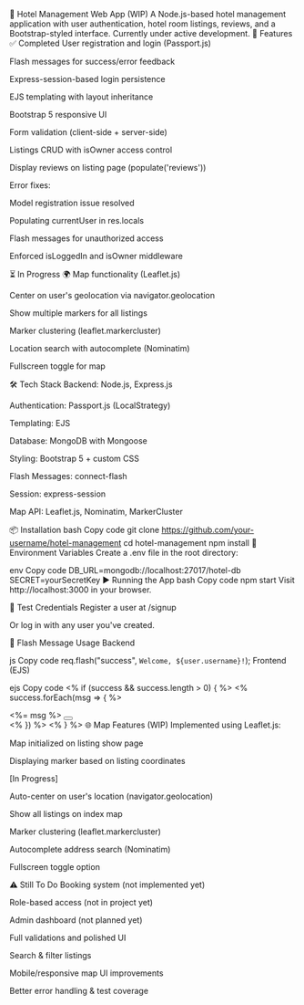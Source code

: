 🏨 Hotel Management Web App (WIP)
A Node.js-based hotel management application with user authentication, hotel room listings, reviews, and a Bootstrap-styled interface. Currently under active development.
🚀 Features
✅ Completed
User registration and login (Passport.js)

Flash messages for success/error feedback

Express-session-based login persistence

EJS templating with layout inheritance

Bootstrap 5 responsive UI

Form validation (client-side + server-side)

Listings CRUD with isOwner access control

Display reviews on listing page (populate('reviews'))

Error fixes:

Model registration issue resolved

Populating currentUser in res.locals

Flash messages for unauthorized access

Enforced isLoggedIn and isOwner middleware

⏳ In Progress
🌍 Map functionality (Leaflet.js)

Center on user's geolocation via navigator.geolocation

Show multiple markers for all listings

Marker clustering (leaflet.markercluster)

Location search with autocomplete (Nominatim)

Fullscreen toggle for map

🛠️ Tech Stack
Backend: Node.js, Express.js

Authentication: Passport.js (LocalStrategy)

Templating: EJS

Database: MongoDB with Mongoose

Styling: Bootstrap 5 + custom CSS

Flash Messages: connect-flash

Session: express-session

Map API: Leaflet.js, Nominatim, MarkerCluster

📦 Installation
bash
Copy code
git clone https://github.com/your-username/hotel-management
cd hotel-management
npm install
🔐 Environment Variables
Create a .env file in the root directory:

env
Copy code
DB_URL=mongodb://localhost:27017/hotel-db
SECRET=yourSecretKey
▶️ Running the App
bash
Copy code
npm start
Visit http://localhost:3000 in your browser.

🧪 Test Credentials
Register a user at /signup

Or log in with any user you've created.

💬 Flash Message Usage
Backend

js
Copy code
req.flash("success", `Welcome, ${user.username}!`);
Frontend (EJS)

ejs
Copy code
<% if (success && success.length > 0) { %>
  <% success.forEach(msg => { %>
    <div class="alert alert-success alert-dismissible fade show">
      <%= msg %>
      <button type="button" class="btn-close" data-bs-dismiss="alert"></button>
    </div>
  <% }) %>
<% } %>
🌐 Map Features (WIP)
Implemented using Leaflet.js:

Map initialized on listing show page

Displaying marker based on listing coordinates

[In Progress]

Auto-center on user's location (navigator.geolocation)

Show all listings on index map

Marker clustering (leaflet.markercluster)

Autocomplete address search (Nominatim)

Fullscreen toggle option


⚠️ Still To Do
Booking system (not implemented yet)

Role-based access (not in project yet)

Admin dashboard (not planned yet)

Full validations and polished UI

Search & filter listings

Mobile/responsive map UI improvements

Better error handling & test coverage